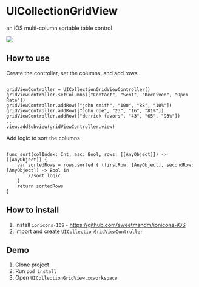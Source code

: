 UICollectionGridView
====================

an iOS multi-column sortable table control

![](/UICollectionGridView/blob/master/UICollectionGridViewDemo.gif)

How to use
----------
Create the controller, set the columns, and add rows
<pre><code>
gridViewController = UICollectionGridViewController()
gridViewController.setColumns(["Contact", "Sent", "Received", "Open Rate"])
gridViewController.addRow(["john smith", "100", "88", "10%"])
gridViewController.addRow(["john doe", "23", "16", "81%"])
gridViewController.addRow(["derrick favors", "43", "65", "93%"])
...
view.addSubview(gridViewController.view)
</code></pre>

Add logic to sort the columns
<pre><code>
func sort(colIndex: Int, asc: Bool, rows: [[AnyObject]]) -> [[AnyObject]] {
    var sortedRows = rows.sorted { (firstRow: [AnyObject], secondRow: [AnyObject]) -> Bool in
        //sort logic
    }
    return sortedRows
}
</code></pre>

How to install
--------------
1. Install `ionicons-IOS` - https://github.com/sweetmandm/ionicons-iOS
2. Import and create `UICollectionGridViewController`

Demo
----
1. Clone project
2. Run `pod install`
3. Open `UICollectionGridView.xcworkspace`

